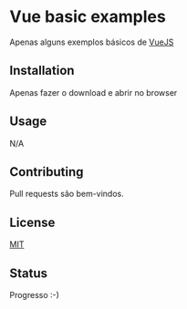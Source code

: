 # Vue basic examples

Apenas alguns exemplos básicos de [VueJS](https://vuejs.org/)

## Installation

Apenas fazer o download e abrir no browser

## Usage

N/A

## Contributing

Pull requests são bem-vindos. 

## License
[MIT](https://choosealicense.com/licenses/mit/)

## Status
Progresso :-)

